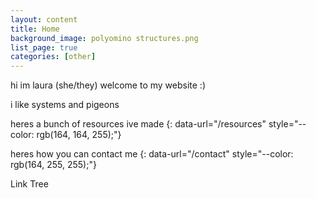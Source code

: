 ```yaml
---
layout: content
title: Home
background_image: polyomino structures.png
list_page: true
categories: [other]
---
```


<div class="positionbox" markdown="1" style="--top: 10px; --left:7px; --text-align:left;">
hi im laura (she/they) welcome to my website :)

i like systems and pigeons

heres a bunch of resources ive made
{: data-url="/resources" style="--color: rgb(164, 164, 255);"}

heres how you can contact me
{: data-url="/contact" style="--color: rgb(164, 255, 255);"}
</div>

<p class="positionbox" style="--top: 80px; --right:7px; --text-align:right;" data-url="/pages">
Link Tree
</p>